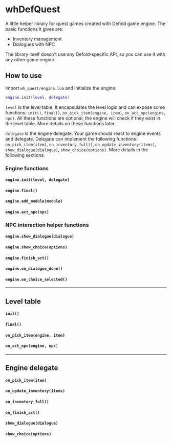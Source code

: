 # whDefQuest

A little helper library for quest games created with Defold game engine. The basic functions it gives are:

- Inventory management
- Dialogues with NPC

The library itself doesn't use any Defold-specific API, so you can use it with any other game engine.

## How to use

Import ```wh_quest/engine.lua``` and initialize the engine:

```lua
engine.init(level, delegate)
```

```level``` is the level table. It encapsulates the level logic and can expose some functions: ```init()```, ```final()```, ```on_pick_item(engine, item)```, ```on_act_npc(engine, npc)```. All these functions are optional, the engine will check if they exist in the level table. More details on these functions later.

```delegate``` is the engine delegate. Your game should react to engine events and delegate. Delegate can implement the following functions: ```on_pick_item(item)```, ```on_inventory_full()```, ```on_update_inventory(items)```, ```show_dialogue(dialogue)```, ```show_choice(options)```. More details in the following sections.

### Engine functions

#### ```engine.init(level, delegate)```

#### ```engine.final()```

#### ```engine.add_module(module)```

#### ```engine.act_npc(npc)```


### NPC interaction helper functions

#### ```engine.show_dialogue(dialogue)```

#### ```engine.show_choice(options)```

#### ```engine.finish_act()```

#### ```engine.on_dialogue_done()```

#### ```engine.on_choice_selected()```

----

## Level table

#### ```init()```

#### ```final()```

#### ```on_pick_item(engine, item)```

#### ```on_act_npc(engine, npc)```


----

## Engine delegate

#### ```on_pick_item(item)```

#### ```on_update_inventory(items)```

#### ```on_inventory_full()```

#### ```on_finish_act()```

#### ```show_dialogue(dialogue)```

#### ```show_choice(options)```

